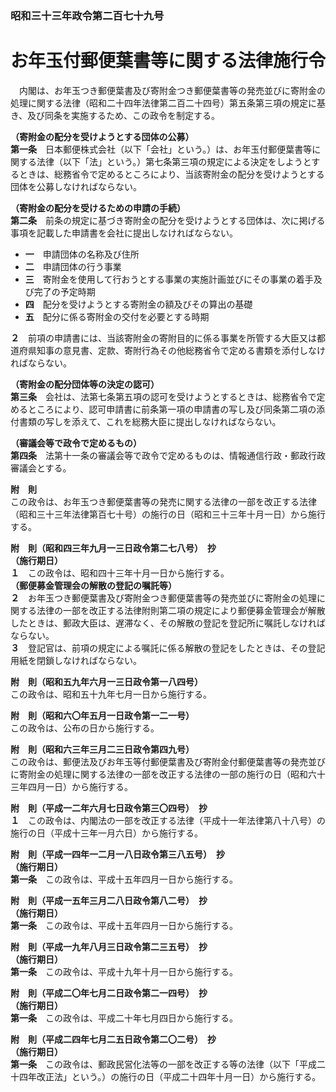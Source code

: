 ### 昭和三十三年政令第二百七十九号  
# お年玉付郵便葉書等に関する法律施行令  
　内閣は、お年玉つき郵便葉書及び寄附金つき郵便葉書等の発売並びに寄附金の処理に関する法律（昭和二十四年法律第二百二十四号）第五条第三項の規定に基き、及び同条を実施するため、この政令を制定する。  
  
**（寄附金の配分を受けようとする団体の公募）**  
**第一条**　日本郵便株式会社（以下「会社」という。）は、お年玉付郵便葉書等に関する法律（以下「法」という。）第七条第三項の規定による決定をしようとするときは、総務省令で定めるところにより、当該寄附金の配分を受けようとする団体を公募しなければならない。  
  
**（寄附金の配分を受けるための申請の手続）**  
**第二条**　前条の規定に基づき寄附金の配分を受けようとする団体は、次に掲げる事項を記載した申請書を会社に提出しなければならない。  
* **一**　申請団体の名称及び住所  
* **二**　申請団体の行う事業  
* **三**　寄附金を使用して行おうとする事業の実施計画並びにその事業の着手及び完了の予定時期  
* **四**　配分を受けようとする寄附金の額及びその算出の基礎  
* **五**　配分に係る寄附金の交付を必要とする時期  
  
**２**　前項の申請書には、当該寄附金の寄附目的に係る事業を所管する大臣又は都道府県知事の意見書、定款、寄附行為その他総務省令で定める書類を添付しなければならない。  
  
**（寄附金の配分団体等の決定の認可）**  
**第三条**　会社は、法第七条第五項の認可を受けようとするときは、総務省令で定めるところにより、認可申請書に前条第一項の申請書の写し及び同条第二項の添付書類の写しを添えて、これを総務大臣に提出しなければならない。  
  
**（審議会等で政令で定めるもの）**  
**第四条**　法第十一条の審議会等で政令で定めるものは、情報通信行政・郵政行政審議会とする。  
  
**附　則**  
この政令は、お年玉つき郵便葉書等の発売に関する法律の一部を改正する法律（昭和三十三年法律第百七十号）の施行の日（昭和三十三年十月一日）から施行する。  
  
**附　則（昭和四三年九月一三日政令第二七八号）　抄**  
**（施行期日）**  
**１**　この政令は、昭和四十三年十月一日から施行する。  
**（郵便募金管理会の解散の登記の嘱託等）**  
**２**　お年玉つき郵便葉書及び寄附金つき郵便葉書等の発売並びに寄附金の処理に関する法律の一部を改正する法律附則第二項の規定により郵便募金管理会が解散したときは、郵政大臣は、遅滞なく、その解散の登記を登記所に嘱託しなければならない。  
**３**　登記官は、前項の規定による嘱託に係る解散の登記をしたときは、その登記用紙を閉鎖しなければならない。  
  
**附　則（昭和五九年六月一三日政令第一八四号）**  
この政令は、昭和五十九年七月一日から施行する。  
  
**附　則（昭和六〇年五月一日政令第一二一号）**  
この政令は、公布の日から施行する。  
  
**附　則（昭和六三年三月二三日政令第四九号）**  
この政令は、郵便法及びお年玉等付郵便葉書及び寄附金付郵便葉書等の発売並びに寄附金の処理に関する法律の一部を改正する法律の一部の施行の日（昭和六十三年四月一日）から施行する。  
  
**附　則（平成一二年六月七日政令第三〇四号）　抄**  
**１**　この政令は、内閣法の一部を改正する法律（平成十一年法律第八十八号）の施行の日（平成十三年一月六日）から施行する。  
  
**附　則（平成一四年一二月一八日政令第三八五号）　抄**  
**（施行期日）**  
**第一条**　この政令は、平成十五年四月一日から施行する。  
  
**附　則（平成一五年三月二八日政令第八二号）　抄**  
**（施行期日）**  
**第一条**　この政令は、平成十五年四月一日から施行する。  
  
**附　則（平成一九年八月三日政令第二三五号）　抄**  
**（施行期日）**  
**第一条**　この政令は、平成十九年十月一日から施行する。  
  
**附　則（平成二〇年七月二日政令第二一四号）　抄**  
**（施行期日）**  
**第一条**　この政令は、平成二十年七月四日から施行する。  
  
**附　則（平成二四年七月二五日政令第二〇二号）　抄**  
**（施行期日）**  
**第一条**　この政令は、郵政民営化法等の一部を改正する等の法律（以下「平成二十四年改正法」という。）の施行の日（平成二十四年十月一日）から施行する。  
  
